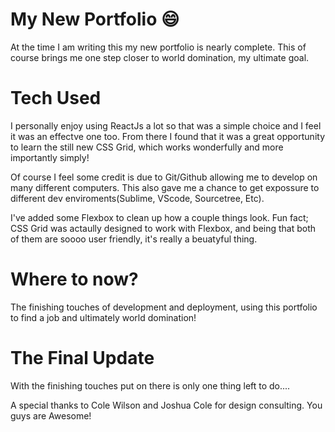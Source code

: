 # My New Portfolio 😄
At the time I am writing this my new portfolio is nearly complete. This of course brings me one step closer to world domination, my ultimate goal. 

# Tech Used

I personally enjoy using ReactJs a lot so that was a simple choice and I feel it was an effectve one too. From there I found that it was a great opportunity to learn the still new CSS Grid, which works wonderfully and more importantly simply! 

Of course I feel some credit is due to Git/Github allowing me to develop on many different computers. This also gave me a chance to get expossure to different dev enviroments(Sublime, VScode, Sourcetree, Etc). 

I've added some Flexbox to clean up how a couple things look. Fun fact; CSS Grid was actaully designed to work with Flexbox, and being that both of them are soooo user friendly, it's really a beuatyful thing.

# Where to now?

The finishing touches of development and deployment, using this portfolio to find a job and ultimately world domination!

# The Final Update

With the finishing touches put on there is only one thing left to do....

A special thanks to Cole Wilson and Joshua Cole for design consulting. You guys are Awesome!